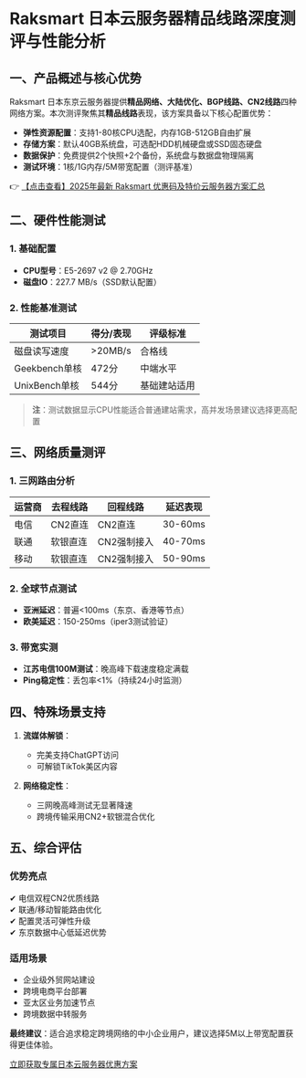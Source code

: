 # Raksmart 日本云服务器精品线路深度测评与性能分析

## 一、产品概述与核心优势

Raksmart 日本东京云服务器提供**精品网络、大陆优化、BGP线路、CN2线路**四种网络方案。本次测评聚焦其**精品线路**表现，该方案具备以下核心配置优势：

- **弹性资源配置**：支持1-80核CPU选配，内存1GB-512GB自由扩展
- **存储方案**：默认40GB系统盘，可选配HDD机械硬盘或SSD固态硬盘
- **数据保护**：免费提供2个快照+2个备份，系统盘与数据盘物理隔离
- **测试环境**：1核/1G内存/5M带宽配置（测评基准）

👉 [【点击查看】2025年最新 Raksmart 优惠码及特价云服务器方案汇总](https://bit.ly/raksmart)

## 二、硬件性能测试

### 1. 基础配置
- **CPU型号**：E5-2697 v2 @ 2.70GHz
- **磁盘IO**：227.7 MB/s（SSD默认配置）

### 2. 性能基准测试
| 测试项目       | 得分/表现          | 评级标准               |
|----------------|--------------------|------------------------|
| 磁盘读写速度   | >20MB/s            | 合格线                 |
| Geekbench单核  | 472分             | 中端水平               |
| UnixBench单核  | 544分             | 基础建站适用           |

> **注**：测试数据显示CPU性能适合普通建站需求，高并发场景建议选择更高配置

## 三、网络质量测评

### 1. 三网路由分析
| 运营商 | 去程线路       | 回程线路       | 延迟表现 |
|--------|----------------|----------------|----------|
| 电信   | CN2直连        | CN2直连        | 30-60ms  |
| 联通   | 软银直连       | CN2强制接入    | 40-70ms  |
| 移动   | 软银直连       | CN2强制接入    | 50-90ms  |

### 2. 全球节点测试
- **亚洲延迟**：普遍<100ms（东京、香港等节点）
- **欧美延迟**：150-250ms（iper3测试验证）

### 3. 带宽实测
- **江苏电信100M测试**：晚高峰下载速度稳定满载
- **Ping稳定性**：丢包率<1%（持续24小时监测）

## 四、特殊场景支持

1. **流媒体解锁**：
   - 完美支持ChatGPT访问
   - 可解锁TikTok美区内容

2. **网络稳定性**：
   - 三网晚高峰测试无显著降速
   - 跨境传输采用CN2+软银混合优化

## 五、综合评估

### 优势亮点
✔ 电信双程CN2优质线路  
✔ 联通/移动智能路由优化  
✔ 配置灵活可弹性升级  
✔ 东京数据中心低延迟优势  

### 适用场景
- 企业级外贸网站建设
- 跨境电商平台部署
- 亚太区业务加速节点
- 跨境数据中转服务

**最终建议**：适合追求稳定跨境网络的中小企业用户，建议选择5M以上带宽配置获得更佳体验。

[立即获取专属日本云服务器优惠方案](https://bit.ly/raksmart)